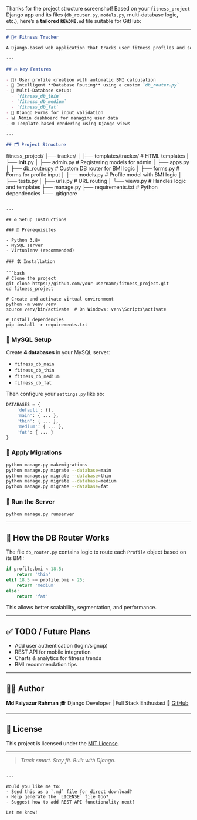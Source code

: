 Thanks for the project structure screenshot! Based on your `fitness_project` Django app and its files (`db_router.py`, `models.py`, multi-database logic, etc.), here’s a **tailored `README.md`** file suitable for GitHub:

---

```markdown
# 🏋️‍♂️ Fitness Tracker

A Django-based web application that tracks user fitness profiles and segregates data across **multiple databases** based on **BMI categories** — `Thin`, `Medium`, and `Fat`.

---

## 🔥 Key Features

- 🧑‍⚕️ User profile creation with automatic BMI calculation
- 🧠 Intelligent **Database Routing** using a custom `db_router.py`
- 💾 Multi-Database setup:
  - `fitness_db_thin`
  - `fitness_db_medium`
  - `fitness_db_fat`
- 📃 Django Forms for input validation
- 📊 Admin dashboard for managing user data
- 🌐 Template-based rendering using Django views

---

## 🗂️ Project Structure

```

fitness\_project/
├── tracker/
│   ├── templates/tracker/       # HTML templates
│   ├── **init**.py
│   ├── admin.py                 # Registering models for admin
│   ├── apps.py
│   ├── db\_router.py             # Custom DB router for BMI logic
│   ├── forms.py                 # Forms for profile input
│   ├── models.py                # Profile model with BMI logic
│   ├── tests.py
│   ├── urls.py                  # URL routing
│   └── views.py                 # Handles logic and templates
├── manage.py
├── requirements.txt             # Python dependencies
└── .gitignore

````

---

## ⚙️ Setup Instructions

### 🔧 Prerequisites

- Python 3.8+
- MySQL server
- Virtualenv (recommended)

### 🛠️ Installation

```bash
# Clone the project
git clone https://github.com/your-username/fitness_project.git
cd fitness_project

# Create and activate virtual environment
python -m venv venv
source venv/bin/activate  # On Windows: venv\Scripts\activate

# Install dependencies
pip install -r requirements.txt
````

### 💾 MySQL Setup

Create **4 databases** in your MySQL server:

* `fitness_db_main`
* `fitness_db_thin`
* `fitness_db_medium`
* `fitness_db_fat`

Then configure your `settings.py` like so:

```python
DATABASES = {
    'default': {},
    'main': { ... },
    'thin': { ... },
    'medium': { ... },
    'fat': { ... }
}
```

### 🧠 Apply Migrations

```bash
python manage.py makemigrations
python manage.py migrate --database=main
python manage.py migrate --database=thin
python manage.py migrate --database=medium
python manage.py migrate --database=fat
```

### 🚀 Run the Server

```bash
python manage.py runserver
```

---

## 🧠 How the DB Router Works

The file `db_router.py` contains logic to route each `Profile` object based on its BMI:

```python
if profile.bmi < 18.5:
    return 'thin'
elif 18.5 <= profile.bmi < 25:
    return 'medium'
else:
    return 'fat'
```

This allows better scalability, segmentation, and performance.

---

## ✅ TODO / Future Plans

* Add user authentication (login/signup)
* REST API for mobile integration
* Charts & analytics for fitness trends
* BMI recommendation tips

---

## 🙋‍♂️ Author

**Md Faiyazur Rahman**
🎓 Django Developer | Full Stack Enthusiast
🔗 [GitHub](https://github.com/your-username)

---

## 📜 License

This project is licensed under the [MIT License](LICENSE).

---

> *Track smart. Stay fit. Built with Django.*

```

---

Would you like me to:
- Send this as a `.md` file for direct download?
- Help generate the `LICENSE` file too?
- Suggest how to add REST API functionality next?

Let me know!
```
